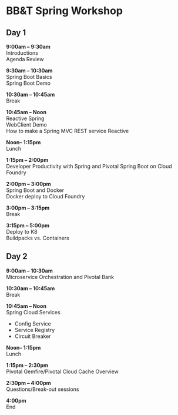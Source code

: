 
# BB&T Spring Workshop

## Day 1  
**9:00am – 9:30am**  
Introductions  
Agenda Review  

**9:30am – 10:30am**  
Spring Boot Basics  
Spring Boot Demo  

**10:30am – 10:45am**  
Break  

**10:45am – Noon**  
Reactive Spring     
WebClient Demo   
How to make a Spring MVC REST service Reactive   

**Noon– 1:15pm**  
Lunch  

**1:15pm – 2:00pm**  
Developer Productivity with Spring and Pivotal
Spring Boot on Cloud Foundry

**2:00pm – 3:00pm**  
Spring Boot and Docker  
Docker deploy to Cloud Foundry  

**3:00pm – 3:15pm**  
Break  

**3:15pm – 5:00pm**  
Deploy to K8      
Buildpacks vs. Containers  

## Day 2  
**9:00am – 10:30am**  
Microservice Orchestration and Pivotal Bank  

**10:30am – 10:45am**  
Break  

**10:45am – Noon**  
Spring Cloud Services  
  - Config Service  
  - Service Registry   
  - Circuit Breaker  

**Noon– 1:15pm**  
Lunch  

**1:15pm – 2:30pm**  
Pivotal Gemfire/Pivotal Cloud Cache Overview  

**2:30pm – 4:00pm**  
Questions/Break-out sessions  

**4:00pm**  
End   
